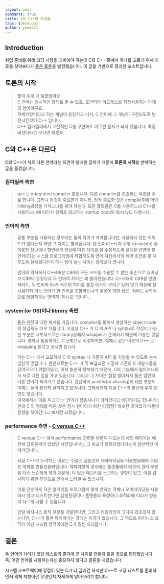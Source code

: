 ```yaml
---
layout: post
comments: true
title: C와 C++의 차이점
tags: [develop]
author: yoo4471
---
```


## Introduction
취업 준비를 위해 코딩 시험을 대비해야 하는데 C와 C++ 중에서 하나를 고르기 위해 자료를 찾아보다가 [좋은 토론](http://scieng.net/tech/11190)을 발견했습니다. 이 글을 기반으로 정리한 포스트입니다. 

## 토론의 시작
  > 쁠이 두개 더 달렸잖아요.  
C 언어는 원시적인 형태로 볼 수 있죠. 포인터와 어드레스를 직접사용하는 단계의 언어이구요.  
객체지향이라고 하는 개념이 등장하고 나서, C 언어에 그 개념이 구현되도록 발전시킨것이 C++ 입니다.  
C++ 컴파일러에서 고전적인 C를 구현해도 아무런 문제가 되지 않습니다. 확장버젼이라고 보시면 되겠죠.  

## C와 C++은 다르다
C와 C++이 서로 다른 언어라는 의견이 팽배한 글이기 때문에 **토론의 시작**을 반박하는 글을 옮겼습니다. 

### 컴파일러 측면
  > gcc 는 integrated compiler 뿐입니다. 다른 compiler를 호출하는 작업을 주로 합니다. 그러나 이것이 중요한게 아니라, 정작 중요한 것은 compile후에 어떤 linking과정을 거치느냐를 봐야 하는데, 모든 플랫폼은 C를 사용하느냐 C++를 사용하느냐에 따라서 실제로 링크하는 startup code와 library도 다릅니다.  

### 언어적 측면
  > 공통 부분을 사용하는 경우에는 둘의 차이가 미미합니다만, 사용하지 않는 키워드가 없다든지 하면 그 차이는 벌어집니다. 한 언어(C++)가 주형 (template) 을 이용한 장난이나 형변환의 양상에 따른 차이를 잘 수용되도록 설계된 반면에 한 언어(C)는 시스템 프로그래밍에 적합하도록 언어 차원에서의 제약 조건을 잘 다루도록 설계됐다든지 하는 점이 낳는 차이는 생각보다 큽니다.  
  >
  > 언어의 역사에서 C++98은 C90의 모든 코드를 수용할 수 없는 후손으로 태어났고 C99의 등장으로 두 언어의 차이는 꽤 벌어졌습니다. C++03이 C99를 반영하지도, 두 언어의 0x가 서로의 차이를 좁힐 의사도 보이고 있지 않기 때문에 현 시점까지 어느 언어가 한 언어를 포함하느냐의 질문에 대한 답은, 적어도 수학적으로 엄밀하게는 명백히 `아니오' 입니다.  
  
### system (or OS)이나 library 측면
  > 둘은 완전히 다른 체계를 가집니다. compiler를 통해서 생성하는 object code 의 생김새도 매우 다릅니다. 사실상 C++ 가 C 의 API 나 syntax로 작성이 가능한 부분은 내부적으로는 library상에서 wrapper가 존재하기 때문에 가능한 것입니다. 따라서 엄밀하게는 C 문법으로 작성하지만, 실제로 같은 이름의 C++ 로 wrapping 된다고 보시면 됩니다. 
  >
  > 이는 C++ 에서 교묘하게 C 의 syntax 나 기존의 API 를 지원할 수 있도록 눈속임한것 뿐입니다. 원인으로는 C++ 가 막 보급되던 시절에 기존의 C 개발자들을 끌어모으기 위함이였고, 이제 충분히 확보했기 때문에, C의 그늘에서 떨어져나와서 서로 다른 길을 가고 있습니다. 그리고 그 차이는 점점 벌어져서 둘은 엄연히 다른 언어가 되어가고 있습니다. 간단하게 pointer(or aliasing)에 대한 부분도 이제는 둘이 완전히 달라지고 있습니다. 그래서인지 지금 C++의 발전에 무지 원망도 많습니다.  
  미국에서는 이를 두고 C++ 언어가 잡동사니가 되어간다고 비판하기도 합니다만, 원래 C 의 형태를 따른 것은 잠시 갈아타기 위한 타협점? 비슷한 것이었기 때문에 원형을 찾아간다고 보시면 되겠습니다.  

### performance 측면 - [C versus C++](http://unthought.net/c++/c_vs_c++.html)
  > C versus C++ 에서 performance 관련된 부분이 나오는데 해당 페이지는 예전에 갑론을박이 있었던 사안입니다만, 그 비교가 잘못되었다라는게 일반적인 이야기입니다. 
  >
  >사실 C++가 느려지는 이유는 수많은 템플릿과 오버라이딩을 이용했을때와 수많은 객체를 만들었을때입니다. 객체지향의 경우에는 플랫폼에서 메모리 관리 부분을 다소 느슨하게 하기 때문에, 더 많은 메모리를 소모하는 경향이 있고, 이를 감시하기 위한 루틴으로 인해서 느려질 수 있습니다. 
  >
  >이를 단순하게 작은 앨거리즘 프로그램에 몇개 안되는 객체나 오버라이딩을 사용하지 않고 테스트한다면 실행환경이나 플랫폼의 특성이나 최적화에 따라서 성능이 다르게 나올 수 있습니다.  
  >
  > 만일 비지니스 로직 부분을 개발한다면, 그리고 리얼타임이 그다지 강조되지 않는다면, C++가 훨씬 유리하다는 것에는 이의가 없습니다. 그 역으로 비지니스 로직이 아닌 시스템 영역이라면 C가 훨씬 유리합니다.

  
## 결론
두 언어의 차이가 코딩 테스트의 결과에 큰 차이를 만들지 않을 것으로 판단했습니다. 즉, 어떤 언어를 사용하는지는 중요하지 않다고 결론을 내렸습니다.  

시스템 소프트웨어에 강점이 있는 C가 더 끌리긴 하지만 C++로 코딩 테스트를 준비하면서 객체 지향이란 무엇인지 자세하게 알아보려고 합니다.
  